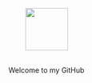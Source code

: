 <p align="center">
    <a href="https://www.hackerrank.com/viniciussdahmer">
        <img height=85 src="https://i0.wp.com/gradsingames.com/wp-content/uploads/2016/05/856771_668224053197841_1943699009_o.png?fit=2761%2C692">
    </a>
</p>

<p align="center">
    <br>
    Welcome to my GitHub
    <br>
</p>


